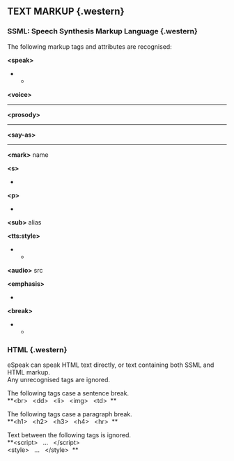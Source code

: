 TEXT MARKUP {.western}
-----------

### SSML: Speech Synthesis Markup Language {.western}

The following markup tags and attributes are recognised:

**\<speak\>**

-   -   

**\<voice\>**

-   -   -   -   -   

**\<prosody\>**

-   -   -   -   

**\<say-as\>**

-   -   -   -   -   

**\<mark\>** name

**\<s\>**

-   

**\<p\>**

-   

**\<sub\>** alias

**\<tts:style\>**

-   -   

**\<audio\>** src

**\<emphasis\>**

-   

**\<break\>**

-   -   

### HTML {.western}

eSpeak can speak HTML text directly, or text containing both SSML and
HTML markup.\
 Any unrecognised tags are ignored.

The following tags case a sentence break.\
 **\<br\>   \<dd\>   \<li\>   \<img\>   \<td\>  **

The following tags case a paragraph break.\
 **\<h1\>   \<h2\>   \<h3\>   \<h4\>   \<hr\>  **

Text between the following tags is ignored.\
 **\<script\>   ...   \</script\>  \
 \<style\>   ...   \</style\>  **
